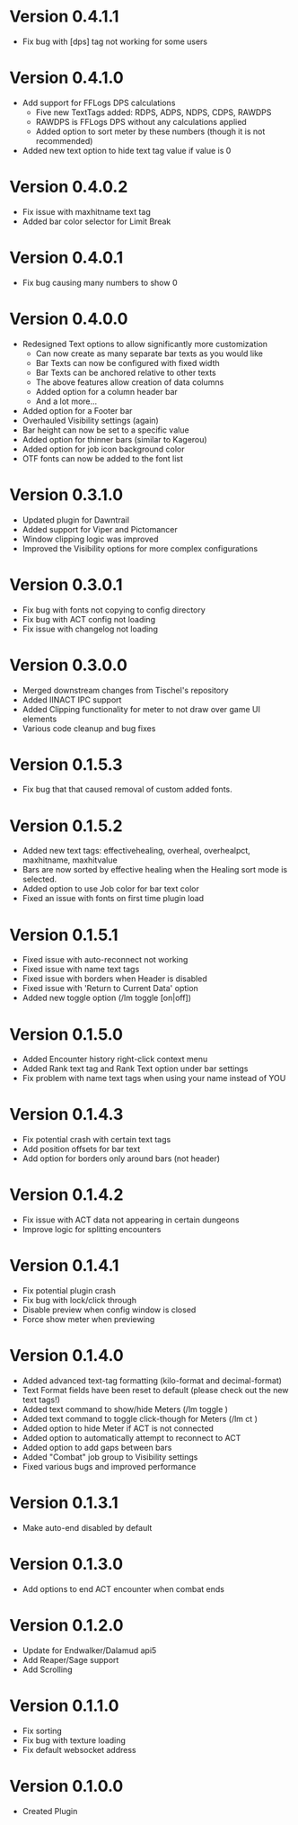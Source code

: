 # Version 0.4.1.1
- Fix bug with [dps] tag not working for some users

# Version 0.4.1.0
- Add support for FFLogs DPS calculations
    - Five new TextTags added: RDPS, ADPS, NDPS, CDPS, RAWDPS
    - RAWDPS is FFLogs DPS without any calculations applied
    - Added option to sort meter by these numbers (though it is not recommended)
- Added new text option to hide text tag value if value is 0

# Version 0.4.0.2
- Fix issue with maxhitname text tag
- Added bar color selector for Limit Break

# Version 0.4.0.1
- Fix bug causing many numbers to show 0

# Version 0.4.0.0
- Redesigned Text options to allow significantly more customization
    - Can now create as many separate bar texts as you would like
    - Bar Texts can now be configured with fixed width
    - Bar Texts can be anchored relative to other texts
    - The above features allow creation of data columns
    - Added option for a column header bar
    - And a lot more...
- Added option for a Footer bar
- Overhauled Visibility settings (again)
- Bar height can now be set to a specific value
- Added option for thinner bars (similar to Kagerou)
- Added option for job icon background color
- OTF fonts can now be added to the font list

# Version 0.3.1.0
- Updated plugin for Dawntrail
- Added support for Viper and Pictomancer
- Window clipping logic was improved
- Improved the Visibility options for more complex configurations

# Version 0.3.0.1
- Fix bug with fonts not copying to config directory
- Fix bug with ACT config not loading
- Fix issue with changelog not loading

# Version 0.3.0.0
- Merged downstream changes from Tischel's repository
- Added IINACT IPC support
- Added Clipping functionality for meter to not draw over game UI elements
- Various code cleanup and bug fixes

# Version 0.1.5.3
- Fix bug that that caused removal of custom added fonts.

# Version 0.1.5.2
- Added new text tags: effectivehealing, overheal, overhealpct, maxhitname, maxhitvalue
- Bars are now sorted by effective healing when the Healing sort mode is selected.
- Added option to use Job color for bar text color
- Fixed an issue with fonts on first time plugin load

# Version 0.1.5.1
- Fixed issue with auto-reconnect not working
- Fixed issue with name text tags
- Fixed issue with borders when Header is disabled
- Fixed issue with 'Return to Current Data' option
- Added new toggle option (/lm toggle <number> [on|off])

# Version 0.1.5.0
- Added Encounter history right-click context menu
- Added Rank text tag and Rank Text option under bar settings
- Fix problem with name text tags when using your name instead of YOU

# Version 0.1.4.3
- Fix potential crash with certain text tags
- Add position offsets for bar text
- Add option for borders only around bars (not header)

# Version 0.1.4.2
- Fix issue with ACT data not appearing in certain dungeons
- Improve logic for splitting encounters

# Version 0.1.4.1
- Fix potential plugin crash
- Fix bug with lock/click through
- Disable preview when config window is closed
- Force show meter when previewing

# Version 0.1.4.0
- Added advanced text-tag formatting (kilo-format and decimal-format)
- Text Format fields have been reset to default (please check out the new text tags!)
- Added text command to show/hide Meters (/lm toggle <number>)
- Added text command to toggle click-though for Meters (/lm ct <number>)
- Added option to hide Meter if ACT is not connected
- Added option to automatically attempt to reconnect to ACT
- Added option to add gaps between bars
- Added "Combat" job group to Visibility settings
- Fixed various bugs and improved performance

# Version 0.1.3.1
- Make auto-end disabled by default

# Version 0.1.3.0
- Add options to end ACT encounter when combat ends

# Version 0.1.2.0
- Update for Endwalker/Dalamud api5
- Add Reaper/Sage support
- Add Scrolling

# Version 0.1.1.0
- Fix sorting
- Fix bug with texture loading
- Fix default websocket address

# Version 0.1.0.0
- Created Plugin